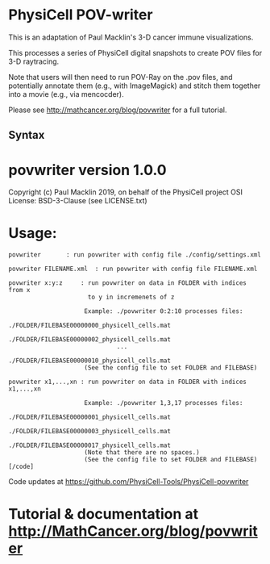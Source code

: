 # PhysiCell POV-writer

This is an adaptation of Paul Macklin's 3-D cancer immune visualizations.

This processes a series of PhysiCell digital snapshots to create POV files for 3-D raytracing.

Note that users will then need to run POV-Ray on the .pov files, and potentially annotate them (e.g., with ImageMagick) and stitch them together into a movie (e.g., via mencocder). 

Please see http://mathcancer.org/blog/povwriter for a full tutorial. 

## Syntax 

povwriter version 1.0.0
================================================================================

Copyright (c) Paul Macklin 2019, on behalf of the PhysiCell project
OSI License: BSD-3-Clause (see LICENSE.txt)

Usage: 
================================================================================
    povwriter		: run povwriter with config file ./config/settings.xml
    
    povwriter FILENAME.xml	: run povwriter with config file FILENAME.xml
    
    povwriter x:y:z		: run povwriter on data in FOLDER with indices from x 
                   		  to y in incremenets of z
    
                   		 Example: ./povwriter 0:2:10 processes files: 
                   		          ./FOLDER/FILEBASE00000000_physicell_cells.mat
                   		          ./FOLDER/FILEBASE00000002_physicell_cells.mat
                   		          ...
                   		          ./FOLDER/FILEBASE00000010_physicell_cells.mat
                   		 (See the config file to set FOLDER and FILEBASE)
    
    povwriter x1,...,xn	: run povwriter on data in FOLDER with indices x1,...,xn 
    
                   		 Example: ./povwriter 1,3,17 processes files: 
                   		          ./FOLDER/FILEBASE00000001_physicell_cells.mat
                   		          ./FOLDER/FILEBASE00000003_physicell_cells.mat
                   		          ./FOLDER/FILEBASE00000017_physicell_cells.mat
                   		 (Note that there are no spaces.)
                   		 (See the config file to set FOLDER and FILEBASE)
    [/code]                   

Code updates at https://github.com/PhysiCell-Tools/PhysiCell-povwriter 

Tutorial & documentation at http://MathCancer.org/blog/povwriter 
================================================================================
